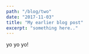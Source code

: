 ```yaml
---
path: "/blog/two"
date: "2017-11-03"
title: "My earlier blog post"
excerpt: "something here.."
---
```


yo yo yo!
